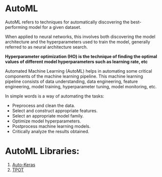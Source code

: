 # AutoML

AutoML refers to techniques for automatically discovering the best-performing model for a given dataset.

When applied to neural networks, this involves both discovering the model architecture and the hyperparameters used to train the model, generally referred to as neural architecture search.

**Hyperparameter optimization (HO) is the technique of finding the optimal values of different model hyperparameters such as learning rate, etc**

Automated Machine Learning (AutoML) helps in automating some critical components of the machine learning pipeline. This machine learning pipeline consists of data understanding, data engineering, feature engineering, model training, hyperparameter tuning, model monitoring, etc.

In simple words is a way of automating the tasks: 

- Preprocess and clean the data.
- Select and construct appropriate features.
- Select an appropriate model family.
- Optimize model hyperparameters.
- Postprocess machine learning models.
- Critically analyze the results obtained.

# AutoML Libraries:

1. [Auto-Keras](https://github.com/HanifaElahi/AutoML/tree/main/Auto-Keras)
2. [TPOT](https://github.com/HanifaElahi/AutoML/tree/main/TPOT)
